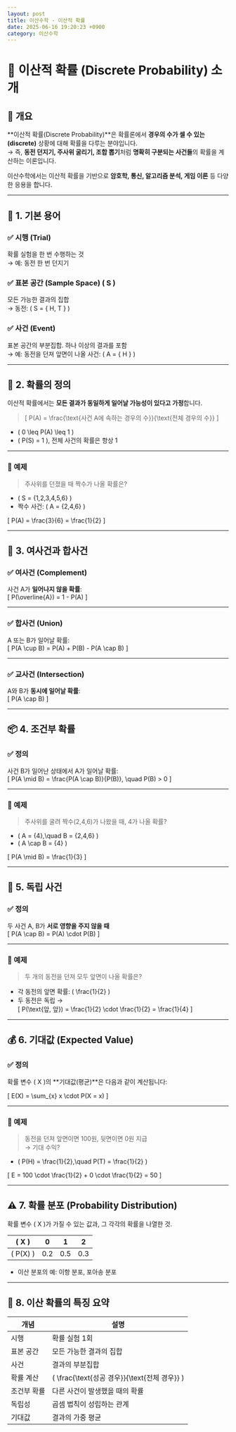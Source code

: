 ```yaml
---
layout: post
title: 이산수학 - 이산적 확률
date: 2025-06-16 19:20:23 +0900
category: 이산수학
---
```

# 🎲 이산적 확률 (Discrete Probability) 소개

## 📌 개요

**이산적 확률(Discrete Probability)**은 확률론에서 **경우의 수가 셀 수 있는(discrete)** 상황에 대해 확률을 다루는 분야입니다.  
→ 즉, **동전 던지기, 주사위 굴리기, 조합 뽑기**처럼 **명확히 구분되는 사건들**의 확률을 계산하는 이론입니다.

이산수학에서는 이산적 확률을 기반으로 **암호학, 통신, 알고리즘 분석, 게임 이론** 등 다양한 응용을 합니다.

---

## 🎯 1. 기본 용어

### ✅ 시행 (Trial)
확률 실험을 한 번 수행하는 것  
→ 예: 동전 한 번 던지기

### ✅ 표본 공간 (Sample Space) \( S \)
모든 가능한 결과의 집합  
→ 동전: \( S = \{ H, T \} \)

### ✅ 사건 (Event)
표본 공간의 부분집합. 하나 이상의 결과를 포함  
→ 예: 동전을 던져 앞면이 나올 사건: \( A = \{ H \} \)

---

## 🎲 2. 확률의 정의

이산적 확률에서는 **모든 결과가 동일하게 일어날 가능성이 있다고 가정**합니다.

> \[
> P(A) = \frac{\text{사건 A에 속하는 경우의 수}}{\text{전체 경우의 수}}
> \]

- \( 0 \leq P(A) \leq 1 \)  
- \( P(S) = 1 \), 전체 사건의 확률은 항상 1

---

### 🧪 예제

> 주사위를 던졌을 때 짝수가 나올 확률은?

- \( S = \{1,2,3,4,5,6\} \)  
- 짝수 사건: \( A = \{2,4,6\} \)

\[
P(A) = \frac{3}{6} = \frac{1}{2}
\]

---

## 🧩 3. 여사건과 합사건

### ✅ 여사건 (Complement)

사건 A가 **일어나지 않을 확률**:  
\[
P(\overline{A}) = 1 - P(A)
\]

---

### ✅ 합사건 (Union)

A 또는 B가 일어날 확률:  
\[
P(A \cup B) = P(A) + P(B) - P(A \cap B)
\]

---

### ✅ 교사건 (Intersection)

A와 B가 **동시에 일어날 확률**:  
\[
P(A \cap B)
\]

---

## 📦 4. 조건부 확률

### ✅ 정의

사건 B가 일어난 상태에서 A가 일어날 확률:  
\[
P(A \mid B) = \frac{P(A \cap B)}{P(B)}, \quad P(B) > 0
\]

---

### 🧪 예제

> 주사위를 굴려 짝수(2,4,6)가 나왔을 때, 4가 나올 확률?

- \( A = \{4\},\quad B = \{2,4,6\} \)  
- \( A \cap B = \{4\} \)

\[
P(A \mid B) = \frac{1}{3}
\]

---

## 🔄 5. 독립 사건

### ✅ 정의

두 사건 A, B가 **서로 영향을 주지 않을 때**  
\[
P(A \cap B) = P(A) \cdot P(B)
\]

---

### 🧪 예제

> 두 개의 동전을 던져 모두 앞면이 나올 확률은?

- 각 동전의 앞면 확률: \( \frac{1}{2} \)  
- 두 동전은 독립 →  
\[
P(\text{앞, 앞}) = \frac{1}{2} \cdot \frac{1}{2} = \frac{1}{4}
\]

---

## 💰 6. 기대값 (Expected Value)

### ✅ 정의

확률 변수 \( X \)의 **기대값(평균)**은 다음과 같이 계산됩니다:

\[
E(X) = \sum_{x} x \cdot P(X = x)
\]

---

### 🧪 예제

> 동전을 던져 앞면이면 100원, 뒷면이면 0원 지급  
→ 기대 수익?

- \( P(H) = \frac{1}{2},\quad P(T) = \frac{1}{2} \)

\[
E = 100 \cdot \frac{1}{2} + 0 \cdot \frac{1}{2} = 50
\]

---

## ⚠️ 7. 확률 분포 (Probability Distribution)

확률 변수 \( X \)가 가질 수 있는 값과, 그 각각의 확률을 나열한 것.

| \( X \) | 0 | 1 | 2 |
|--------|---|---|---|
| \( P(X) \) | 0.2 | 0.5 | 0.3 |

- 이산 분포의 예: 이항 분포, 포아송 분포

---

## 🧠 8. 이산 확률의 특징 요약

| 개념 | 설명 |
|------|------|
| 시행 | 확률 실험 1회 |
| 표본 공간 | 모든 가능한 결과의 집합 |
| 사건 | 결과의 부분집합 |
| 확률 계산 | \( \frac{\text{성공 경우}}{\text{전체 경우}} \) |
| 조건부 확률 | 다른 사건이 발생했을 때의 확률 |
| 독립성 | 곱셈 법칙이 성립하는 관계 |
| 기대값 | 결과의 가중 평균 |